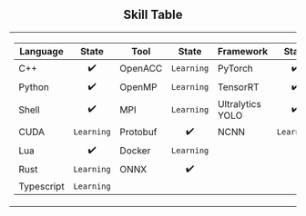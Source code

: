 ## <div align="center">Skill Table </div> 
<div align="center">
<table>
  <tr>
    <td>
      <div>
        
| Language  | State       | Tool       | State       | Framework           | State       |
|-----------|:-----------:|------------|:-----------:|---------------------|:-----------:|
| C++       | ✔️            | OpenACC      |```Learning```          | PyTorch             | ✔️          |
| Python    | ✔️            | OpenMP    | ```Learning```| TensorRT            | ✔️ |
| Shell     | ✔️            |MPI    | ```Learning```    | Ultralytics YOLO    | ✔️ |
| CUDA      | ```Learning```   |Protobuf     | ✔️          |NCNN                 | ```Learning```         |
| Lua       | ✔️             | Docker    | ```Learning```   |                 |          |
| Rust      | ```Learning```   | ONNX        | ✔️            |                   |           |
| Typescript| ```Learning```   |             | |                  |  |


 </div> 
    </td>
    <td>
    <img src="https://github-readme-stats.vercel.app/api/top-langs/?username=akira4O4&layout=donut-vertical&theme=vue-dark" align="center" />
   </td>
  </tr>
</table>
 </div> 


